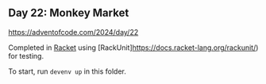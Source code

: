 ## Day 22: Monkey Market

https://adventofcode.com/2024/day/22

Completed in [Racket](https://www.racket-lang.org/) using [RackUnit]https://docs.racket-lang.org/rackunit/) for testing.

To start, run `devenv up` in this folder.